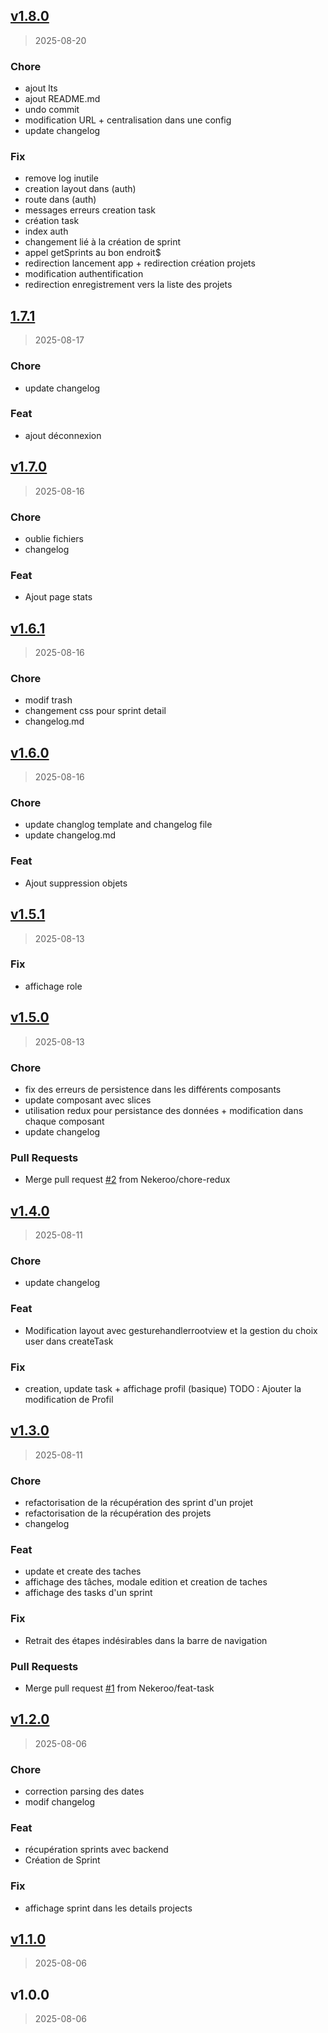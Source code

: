 
<a name="v1.8.0"></a>
## [v1.8.0](https://github.com/Nekeroo/SprintifyAppMobile/compare/1.7.1...v1.8.0)

> 2025-08-20

### Chore

* ajout lts
* ajout README.md
* undo commit
* modification URL + centralisation dans une config
* update changelog

### Fix

* remove log inutile
* creation layout dans (auth)
* route dans (auth)
* messages erreurs creation task
* création task
* index auth
* changement lié à la création de sprint
* appel getSprints au bon endroit$
* redirection lancement app + redirection création projets
* modification authentification
* redirection enregistrement vers la liste des projets


<a name="1.7.1"></a>
## [1.7.1](https://github.com/Nekeroo/SprintifyAppMobile/compare/v1.7.0...1.7.1)

> 2025-08-17

### Chore

* update changelog

### Feat

* ajout déconnexion


<a name="v1.7.0"></a>
## [v1.7.0](https://github.com/Nekeroo/SprintifyAppMobile/compare/v1.6.1...v1.7.0)

> 2025-08-16

### Chore

* oublie fichiers
* changelog

### Feat

* Ajout page stats


<a name="v1.6.1"></a>
## [v1.6.1](https://github.com/Nekeroo/SprintifyAppMobile/compare/v1.6.0...v1.6.1)

> 2025-08-16

### Chore

* modif trash
* changement css pour sprint detail
* changelog.md


<a name="v1.6.0"></a>
## [v1.6.0](https://github.com/Nekeroo/SprintifyAppMobile/compare/v1.5.1...v1.6.0)

> 2025-08-16

### Chore

* update changlog template and changelog file
* update changelog.md

### Feat

* Ajout suppression objets


<a name="v1.5.1"></a>
## [v1.5.1](https://github.com/Nekeroo/SprintifyAppMobile/compare/v1.5.0...v1.5.1)

> 2025-08-13

### Fix

* affichage role


<a name="v1.5.0"></a>
## [v1.5.0](https://github.com/Nekeroo/SprintifyAppMobile/compare/v1.4.0...v1.5.0)

> 2025-08-13

### Chore

* fix des erreurs de persistence dans les différents composants
* update composant avec slices
* utilisation redux pour persistance des données + modification dans chaque composant
* update changelog

### Pull Requests

* Merge pull request [#2](https://github.com/Nekeroo/SprintifyAppMobile/issues/2) from Nekeroo/chore-redux


<a name="v1.4.0"></a>
## [v1.4.0](https://github.com/Nekeroo/SprintifyAppMobile/compare/v1.3.0...v1.4.0)

> 2025-08-11

### Chore

* update changelog

### Feat

* Modification layout avec gesturehandlerrootview et la gestion du choix user dans createTask

### Fix

* creation, update task + affichage profil (basique) TODO : Ajouter la modification de Profil


<a name="v1.3.0"></a>
## [v1.3.0](https://github.com/Nekeroo/SprintifyAppMobile/compare/v1.2.0...v1.3.0)

> 2025-08-11

### Chore

* refactorisation de la récupération des sprint d'un projet
* refactorisation de la récupération des projets
* changelog

### Feat

* update et create des taches
* affichage des tâches, modale edition et creation de taches
* affichage des tasks d'un sprint

### Fix

* Retrait des étapes indésirables dans la barre de navigation

### Pull Requests

* Merge pull request [#1](https://github.com/Nekeroo/SprintifyAppMobile/issues/1) from Nekeroo/feat-task


<a name="v1.2.0"></a>
## [v1.2.0](https://github.com/Nekeroo/SprintifyAppMobile/compare/v1.1.0...v1.2.0)

> 2025-08-06

### Chore

* correction parsing des dates
* modif changelog

### Feat

* récupération sprints avec backend
* Création de Sprint

### Fix

* affichage sprint dans les details projects


<a name="v1.1.0"></a>
## [v1.1.0](https://github.com/Nekeroo/SprintifyAppMobile/compare/v1.0.0...v1.1.0)

> 2025-08-06


<a name="v1.0.0"></a>
## v1.0.0

> 2025-08-06

